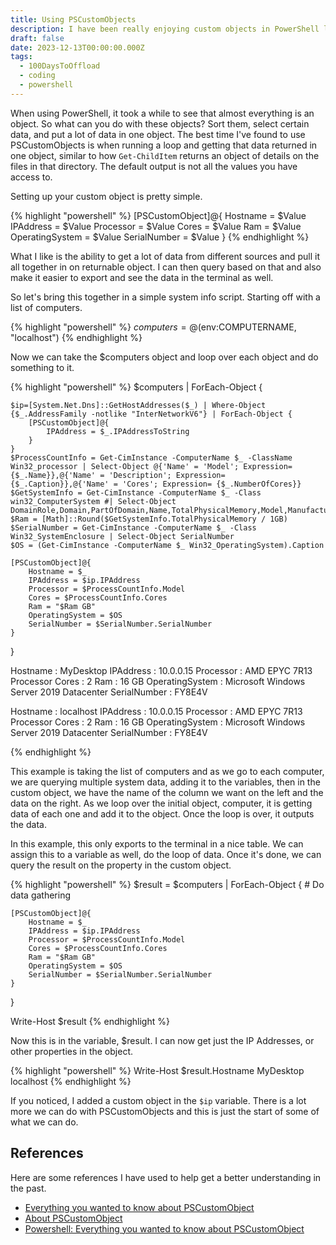 ```yaml
---
title: Using PSCustomObjects
description: I have been really enjoying custom objects in PowerShell lately
draft: false
date: 2023-12-13T00:00:00.000Z
tags:
  - 100DaysToOffload
  - coding
  - powershell
---
```


When using PowerShell, it took a while to see that almost everything is an object. So what can you do with these objects? Sort them, select certain data, and put a lot of data in one object. The best time I've found to use PSCustomObjects is when running a loop and getting that data returned in one object, similar to how `Get-ChildItem` returns an object of details on the files in that directory. The default output is not all the values you have access to.

Setting up your custom object is pretty simple.

{% highlight "powershell" %}
[PSCustomObject]@{
  Hostname = $Value
  IPAddress = $Value
  Processor = $Value
  Cores = $Value
  Ram = $Value
  OperatingSystem = $Value
  SerialNumber = $Value
}
{% endhighlight %}

What I like is the ability to get a lot of data from different sources and pull it all together in on returnable object. I can then query based on that and also make it easier to export and see the data in the terminal as well.

So let's bring this together in a simple system info script. Starting off with a list of computers.

{% highlight "powershell" %}
$computers = @($env:COMPUTERNAME, "localhost")
{% endhighlight %}

Now we can take the $computers object and loop over each object and do something to it.

{% highlight "powershell" %}
$computers | ForEach-Object {

    $ip=[System.Net.Dns]::GetHostAddresses($_) | Where-Object {$_.AddressFamily -notlike "InterNetworkV6"} | ForEach-Object {
        [PSCustomObject]@{
            IPAddress = $_.IPAddressToString
        }
    }        
    $ProcessCountInfo = Get-CimInstance -ComputerName $_ -ClassName Win32_processor | Select-Object @{'Name' = 'Model'; Expression= {$_.Name}},@{'Name' = 'Description'; Expression= {$_.Caption}},@{'Name' = 'Cores'; Expression= {$_.NumberOfCores}}
    $GetSystemInfo = Get-CimInstance -ComputerName $_ -Class win32_ComputerSystem #| Select-Object DomainRole,Domain,PartOfDomain,Name,TotalPhysicalMemory,Model,Manufacturer
    $Ram = [Math]::Round($GetSystemInfo.TotalPhysicalMemory / 1GB)
    $SerialNumber = Get-CimInstance -ComputerName $_ -Class Win32_SystemEnclosure | Select-Object SerialNumber
    $OS = (Get-CimInstance -ComputerName $_ Win32_OperatingSystem).Caption

    [PSCustomObject]@{
        Hostname = $_
        IPAddress = $ip.IPAddress
        Processor = $ProcessCountInfo.Model
        Cores = $ProcessCountInfo.Cores
        Ram = "$Ram GB"
        OperatingSystem = $OS
        SerialNumber = $SerialNumber.SerialNumber
    }
}

Hostname        : MyDesktop
IPAddress       : 10.0.0.15
Processor       : AMD EPYC 7R13 Processor
Cores           : 2
Ram             : 16 GB
OperatingSystem : Microsoft Windows Server 2019 Datacenter
SerialNumber    : FY8E4V

Hostname        : localhost
IPAddress       : 10.0.0.15
Processor       : AMD EPYC 7R13 Processor
Cores           : 2
Ram             : 16 GB
OperatingSystem : Microsoft Windows Server 2019 Datacenter
SerialNumber    : FY8E4V

{% endhighlight %}

This example is taking the list of computers and as we go to each computer, we are querying multiple system data, adding it to the variables, then in the custom object, we have the name of the column we want on the left and the data on the right. As we loop over the initial object, computer, it is getting data of each one and add it to the object. Once the loop is over, it outputs the data.

In this example, this only exports to the terminal in a nice table. We can assign this to a variable as well, do the loop of data. Once it's done, we can query the result on the property in the custom object.

{% highlight "powershell" %}
$result = $computers | ForEach-Object {
    # Do data gathering

    [PSCustomObject]@{
        Hostname = $_
        IPAddress = $ip.IPAddress
        Processor = $ProcessCountInfo.Model
        Cores = $ProcessCountInfo.Cores
        Ram = "$Ram GB"
        OperatingSystem = $OS
        SerialNumber = $SerialNumber.SerialNumber
    }

}

Write-Host $result
{% endhighlight %}

Now this is in the variable, $result. I can now get just the IP Addresses, or other properties in the object.

{% highlight "powershell" %}
Write-Host $result.Hostname
MyDesktop
localhost
{% endhighlight %}

If you noticed, I added a custom object in the `$ip` variable. There is a lot more we can do with PSCustomObjects and this is just the start of some of what we can do.

## References

Here are some references I have used to help get a better understanding in the past.

- [Everything you wanted to know about PSCustomObject](https://learn.microsoft.com/en-us/powershell/scripting/learn/deep-dives/everything-about-pscustomobject?view=powershell-7.4)
- [About PSCustomObject](https://learn.microsoft.com/en-us/powershell/module/microsoft.powershell.core/about/about_pscustomobject?view=powershell-7.3)
- [Powershell: Everything you wanted to know about PSCustomObject](https://powershellexplained.com/2016-10-28-powershell-everything-you-wanted-to-know-about-pscustomobject/)
